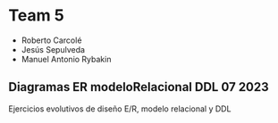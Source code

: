 # Team 5 
- Roberto Carcolé
- Jesús Sepulveda
- Manuel Antonio Rybakin
## Diagramas ER modeloRelacional DDL 07 2023
Ejercicios evolutivos de diseño E/R, modelo relacional y DDL
